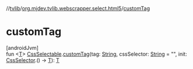 //[tvlib](../../index.md)/[org.mjdev.tvlib.webscrapper.select.html5](index.md)/[customTag](custom-tag.md)

# customTag

[androidJvm]\
fun &lt;[T](custom-tag.md)&gt; [CssSelectable](../org.mjdev.tvlib.webscrapper.select/-css-selectable/index.md).[customTag](custom-tag.md)(tag: [String](https://kotlinlang.org/api/latest/jvm/stdlib/kotlin/-string/index.html), cssSelector: [String](https://kotlinlang.org/api/latest/jvm/stdlib/kotlin/-string/index.html) = &quot;&quot;, init: [CssSelector](../org.mjdev.tvlib.webscrapper.select/-css-selector/index.md).() -&gt; [T](custom-tag.md)): [T](custom-tag.md)
